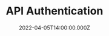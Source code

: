---
title: API Authentication
description: Description here
date: 2022-04-05T14:00:00.000Z
released: false
---